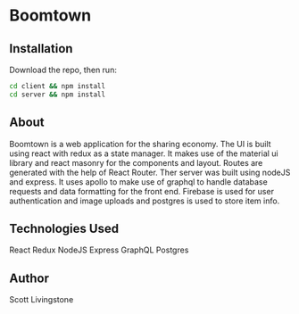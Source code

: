 # Boomtown

## Installation

Download the repo, then run:

```bash
cd client && npm install
cd server && npm install
```

## About

Boomtown is a web application for the sharing economy. The UI is built using react with redux as a state manager. It makes use of the material ui library and react masonry for the components and layout. Routes are generated with the help of React Router. Ther server was built using nodeJS and express. It uses apollo to make use of graphql to handle database requests and data formatting for the front end. Firebase is used for user authentication and image uploads and postgres is used to store item info.

## Technologies Used

React
Redux
NodeJS
Express
GraphQL
Postgres

## Author

Scott Livingstone
